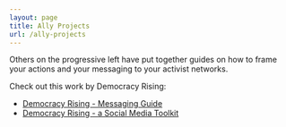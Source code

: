 ```yaml
---
layout: page
title: Ally Projects
url: /ally-projects
---
```


<p class="message">
    Others on the progressive left have put together guides on how to
    frame your actions and your messaging to your activist networks.
</p>

Check out this work by Democracy Rising:

* <a target="_blank" href="https://drive.google.com/file/d/1vpoxQB4zAEE7e9t36uOWPLbDiFQL4UE0/view"> Democracy Rising - Messaging Guide </a>
* <a target="_blank" href="http://bit.ly/DemocracyRising"> Democracy Rising - a Social Media Toolkit </a>

